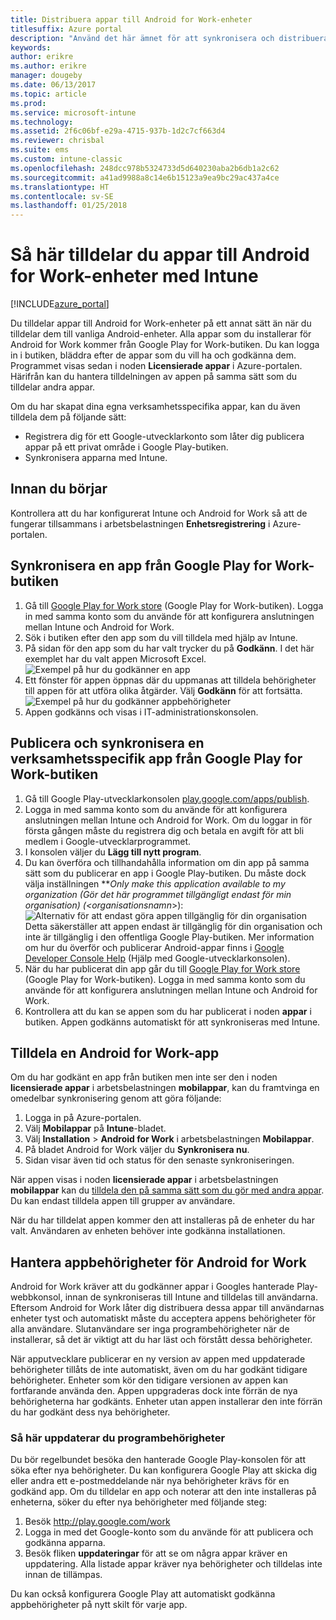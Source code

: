 ```yaml
---
title: Distribuera appar till Android for Work-enheter
titlesuffix: Azure portal
description: "Använd det här ämnet för att synkronisera och distribuera appar till Android for Work-enheter från Google Play for Work Store.”"
keywords: 
author: erikre
ms.author: erikre
manager: dougeby
ms.date: 06/13/2017
ms.topic: article
ms.prod: 
ms.service: microsoft-intune
ms.technology: 
ms.assetid: 2f6c06bf-e29a-4715-937b-1d2c7cf663d4
ms.reviewer: chrisbal
ms.suite: ems
ms.custom: intune-classic
ms.openlocfilehash: 248dcc978b5324733d5d640230aba2b6db1a2c62
ms.sourcegitcommit: a41ad9988a8c14e6b15123a9ea9bc29ac437a4ce
ms.translationtype: HT
ms.contentlocale: sv-SE
ms.lasthandoff: 01/25/2018
---
```

# <a name="how-to-assign-apps-to-android-for-work-devices-with-intune"></a>Så här tilldelar du appar till Android for Work-enheter med Intune

[!INCLUDE[azure_portal](./includes/azure_portal.md)]

Du tilldelar appar till Android for Work-enheter på ett annat sätt än när du tilldelar dem till vanliga Android-enheter. Alla appar som du installerar för Android for Work kommer från Google Play for Work-butiken. Du kan logga in i butiken, bläddra efter de appar som du vill ha och godkänna dem.
Programmet visas sedan i noden **Licensierade appar** i Azure-portalen. Härifrån kan du hantera tilldelningen av appen på samma sätt som du tilldelar andra appar.

Om du har skapat dina egna verksamhetsspecifika appar, kan du även tilldela dem på följande sätt:
- Registrera dig för ett Google-utvecklarkonto som låter dig publicera appar på ett privat område i Google Play-butiken.
- Synkronisera apparna med Intune.

## <a name="before-you-start"></a>Innan du börjar

Kontrollera att du har konfigurerat Intune och Android for Work så att de fungerar tillsammans i arbetsbelastningen **Enhetsregistrering** i Azure-portalen.

## <a name="synchronize-an-app-from-the-google-play-for-work-store"></a>Synkronisera en app från Google Play for Work-butiken

1. Gå till [Google Play for Work store](https://play.google.com/work) (Google Play for Work-butiken). Logga in med samma konto som du använde för att konfigurera anslutningen mellan Intune och Android for Work.
2. Sök i butiken efter den app som du vill tilldela med hjälp av Intune.
3. På sidan för den app som du har valt trycker du på **Godkänn**. I det här exemplet har du valt appen Microsoft Excel.<br>
  ![Exempel på hur du godkänner en app](media/approve.png)
4. Ett fönster för appen öppnas där du uppmanas att tilldela behörigheter till appen för att utföra olika åtgärder. Välj **Godkänn** för att fortsätta.<br>
  ![Exempel på hur du godkänner appbehörigheter](media/approve-app-permissions.png)
5. Appen godkänns och visas i IT-administrationskonsolen.

## <a name="publish-then-synchronize-a-line-of-business-app-from-the-google-play-for-work-store"></a>Publicera och synkronisera en verksamhetsspecifik app från Google Play for Work-butiken

1. Gå till Google Play-utvecklarkonsolen [play.google.com/apps/publish](https://play.google.com/apps/publish).
2. Logga in med samma konto som du använde för att konfigurera anslutningen mellan Intune och Android for Work. Om du loggar in för första gången måste du registrera dig och betala en avgift för att bli medlem i Google-utvecklarprogrammet.
3. I konsolen väljer du **Lägg till nytt program**.
4. Du kan överföra och tillhandahålla information om din app på samma sätt som du publicerar en app i Google Play-butiken. Du måste dock välja inställningen ***Only make this application available to my organization (Gör det här programmet tillgängligt endast för min organisation) (<*organisationsnamn**>):<br>
  ![Alternativ för att endast göra appen tillgänglig för din organisation](media/restrict.png)<br>
Detta säkerställer att appen endast är tillgänglig för din organisation och inte är tillgänglig i den offentliga Google Play-butiken.
Mer information om hur du överför och publicerar Android-appar finns i [Google Developer Console Help](https://support.google.com/googleplay/android-developer/answer/113469) (Hjälp med Google-utvecklarkonsolen).
5. När du har publicerat din app går du till [Google Play for Work store](https://play.google.com/work) (Google Play for Work-butiken). Logga in med samma konto som du använde för att konfigurera anslutningen mellan Intune och Android for Work.
6. Kontrollera att du kan se appen som du har publicerat i noden **appar** i butiken. Appen godkänns automatiskt för att synkroniseras med Intune.

## <a name="assign-an-android-for-work-app"></a>Tilldela en Android for Work-app

Om du har godkänt en app från butiken men inte ser den i noden **licensierade appar** i arbetsbelastningen **mobilappar**, kan du framtvinga en omedelbar synkronisering genom att göra följande:

1. Logga in på Azure-portalen.
2. Välj **Mobilappar** på **Intune**-bladet.
3. Välj **Installation** > **Android for Work** i arbetsbelastningen **Mobilappar**.
4. På bladet Android for Work väljer du **Synkronisera nu**.
5. Sidan visar även tid och status för den senaste synkroniseringen.

När appen visas i noden **licensierade appar** i arbetsbelastningen **mobilappar** kan du [tilldela den på samma sätt som du gör med andra appar](/intune-azure/manage-apps/deploy-apps). Du kan endast tilldela appen till grupper av användare.

När du har tilldelat appen kommer den att installeras på de enheter du har valt. Användaren av enheten behöver inte godkänna installationen.

## <a name="manage-android-for-work-app-permissions"></a>Hantera appbehörigheter för Android for Work
Android for Work kräver att du godkänner appar i Googles hanterade Play-webbkonsol, innan de synkroniseras till Intune and tilldelas till användarna.  Eftersom Android for Work låter dig distribuera dessa appar till användarnas enheter tyst och automatiskt måste du acceptera appens behörigheter för alla användare.  Slutanvändare ser inga programbehörigheter när de installerar, så det är viktigt att du har läst och förstått dessa behörigheter.

När apputvecklare publicerar en ny version av appen med uppdaterade behörigheter tillåts de inte automatiskt, även om du har godkänt tidigare behörigheter. Enheter som kör den tidigare versionen av appen kan fortfarande använda den. Appen uppgraderas dock inte förrän de nya behörigheterna har godkänts. Enheter utan appen installerar den inte förrän du har godkänt dess nya behörigheter.

### <a name="how-to-update-app-permissions"></a>Så här uppdaterar du programbehörigheter

Du bör regelbundet besöka den hanterade Google Play-konsolen för att söka efter nya behörigheter. Du kan konfigurera Google Play att skicka dig eller andra ett e-postmeddelande när nya behörigheter krävs för en godkänd app. Om du tilldelar en app och noterar att den inte installeras på enheterna, söker du efter nya behörigheter med följande steg:

1. Besök http://play.google.com/work
2. Logga in med det Google-konto som du använde för att publicera och godkänna apparna.
3. Besök fliken **uppdateringar** för att se om några appar kräver en uppdatering.  Alla listade appar kräver nya behörigheter och tilldelas inte innan de tillämpas.  

Du kan också konfigurera Google Play att automatiskt godkänna appbehörigheter på nytt skilt för varje app. 



